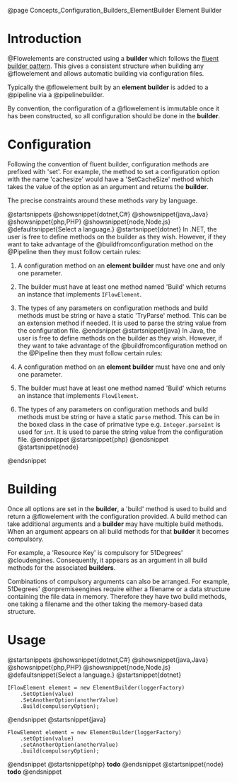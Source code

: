 @page Concepts_Configuration_Builders_ElementBuilder Element Builder

# Introduction

@Flowelements are constructed using a **builder** which follows the
[fluent builder pattern](https://en.wikipedia.org/wiki/Fluent_interface).
This gives a consistent structure when building any @flowelement and allows
automatic building via configuration files.

Typically the @flowelement built by an **element builder** is added to a @pipeline
via a @pipelinebuilder.

By convention, the configuration of a @flowelement is immutable once it has been
constructed, so all configuration should be done in the **builder**.


# Configuration

Following the convention of fluent builder, configuration methods are prefixed with 'set'. For example,
the method to set a configuration option with the name 'cachesize' would have a 'SetCacheSize' method which
takes the value of the option as an argument and returns the **builder**.

The precise constraints around these methods vary by language.

@startsnippets
@showsnippet{dotnet,C#}
@showsnippet{java,Java}
@showsnippet{php,PHP}
@showsnippet{node,Node.js}
@defaultsnippet{Select a language.}
@startsnippet{dotnet}
In .NET, the user is free to define methods on the builder as they wish.
However, if they want to take advantage of the @buildfromconfiguration method on the @Pipeline then they must 
follow certain rules:

1. A configuration method on an **element builder** must have one and only one parameter.
2. The builder must have at least one method named 'Build' which returns an instance that implements `IFlowElement`.
3. The types of any parameters on configuration methods and build methods must be string or have a static 
'TryParse' method. This can be an extension method if needed. It is used to parse the string value from the 
configuration file.
@endsnippet
@startsnippet{java}
In Java, the user is free to define methods on the builder as they wish.
However, if they want to take advantage of the @buildfromconfiguration method on the @Pipeline then they must 
follow certain rules:

1. A configuration method on an **element builder** must have one and only one parameter.
2. The builder must have at least one method named 'Build' which returns an instance that implements `FlowElement`.
3. The types of any parameters on configuration methods and build methods must be string or have a static `parse` method. This can be in the boxed class in the case of primative type e.g. `Integer.parseInt` is used for `int`. It is used to parse the string value from the configuration file.
@endsnippet
@startsnippet{php}
@endsnippet
@startsnippet{node}

@endsnippet

# Building

Once all options are set in the **builder**, a 'build' method is used to build and return a @flowelement
with the configuration provided. 
A build method can take additional arguments and a **builder** may have multiple build methods.
When an argument appears on all build methods for that **builder** it becomes compulsory.

For example, a 'Resource Key' is compulsory for 51Degrees' @cloudengines. Consequently, it appears as 
an argument in all build methods for the associated **builders**.

Combinations of compulsory arguments can also be arranged. For example, 51Degrees' @onpremiseengines 
require either a filename or a data structure containing the file data in memory.
Therefore they have two build methods, one taking a filename and the other taking the memory-based
data structure.

# Usage

@startsnippets
@showsnippet{dotnet,C#}
@showsnippet{java,Java}
@showsnippet{php,PHP}
@showsnippet{node,Node.js}
@defaultsnippet{Select a language.}
@startsnippet{dotnet}
```{cs}
IFlowElement element = new ElementBuilder(loggerFactory)
    .SetOption(value)
    .SetAnotherOption(anotherValue)
    .Build(compulsoryOption);
```
@endsnippet
@startsnippet{java}
```{java}
FlowElement element = new ElementBuilder(loggerFactory)
    .setOption(value)
    .setAnotherOption(anotherValue)
    .build(compulsoryOption);
```
@endsnippet
@startsnippet{php}
**todo**
@endsnippet
@startsnippet{node}
**todo**
@endsnippet

